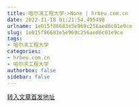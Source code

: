 ```yaml
---
title: 哈尔滨工程大学->None | hrbeu.com.cn
date: 2022-11-18 01:21:54.495498
urlname: 1e015f86683e5e969c256aed6c01e9ce
slug: 1e015f86683e5e969c256aed6c01e9ce
tags: 
- 哈尔滨工程大学
categories:
- hrbeu.com.cn
- 哈尔滨工程大学
authorbox: false
sidebar: false
---
```





[转入文章首发地址](https://www.my399.com/p/158943.html)